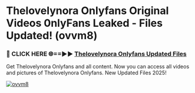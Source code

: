 # Thelovelynora Onlyfans Original Videos 0nlyFans Leaked - Files Updated! (ovvm8)

<h3>🔴 CLICK HERE 🌐==►► <a href="https://tinyurl.com/ehrbuxhb" rel="nofollow">Thelovelynora Onlyfans Updated Files</a></h3>

Get Thelovelynora Onlyfans and all content. Now you can access all videos and pictures of Thelovelynora Onlyfans. New Updated Files 2025!

[![ovvm8](https://i.imgur.com/lVYEuWS.gif)](https://tinyurl.com/ehrbuxhb)
